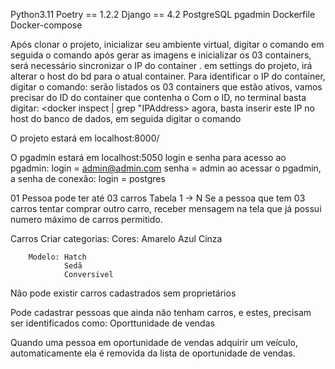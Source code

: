 
Python3.11
Poetry == 1.2.2
Django == 4.2
PostgreSQL
pgadmin
Dockerfile
Docker-compose

Após clonar o projeto, inicializar seu ambiente virtual,
digitar o comando 
    <docker compose build>
em seguida o comando
    <docker compose up>
após gerar as imagens e inicializar os 03 containers, será necessário
sincronizar o IP do container <postgres>.
em settings do projeto, irá alterar o host do bd para o atual
container. 
Para identificar o IP do container, digitar o comando:
    <docker container ls>
serão listados os 03 containers que estão ativos, vamos precisar do
ID do container que contenha o <postgres>
Com o ID, no terminal basta digitar:
    <docker inspect <id do container> | grep "IPAddress>
agora, basta inserir este IP no host do banco de dados, em seguida
digitar o comando
    <docker compose restart>

O projeto estará em localhost:8000/

O pgadmin estará em localhost:5050
    login e senha para acesso ao pgadmin:
        login = admin@admin.com
        senha = admin
    ao acessar o pgadmin, a senha de conexão:
        login = postgres


01 Pessoa pode ter até 03 carros
    Tabela 1 -> N
    Se a pessoa que tem 03 carros tentar comprar outro carro, receber
    mensagem na tela que já possui numero máximo de carros permitido.

Carros
    Criar categorias:
        Cores: Amarelo
               Azul
               Cinza

        Modelo: Hatch
                Sedã
                Conversivel

Não pode existir carros cadastrados sem proprietários

Pode cadastrar pessoas que ainda não tenham carros, e estes, precisam ser
    identificados como: Oporttunidade de vendas

Quando uma pessoa em oportunidade de vendas adquirir um veículo, 
automaticamente ela é removida da lista de oportunidade de vendas.
